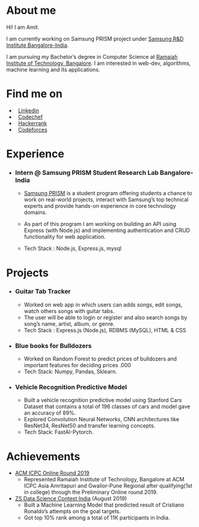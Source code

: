 #  About me
Hi! I am Amit.

I am currently working on Samsung PRISM project under [Samsung R&D Institute Bangalore-India](https://www.linkedin.com/company/samsung-india/).

I am pursuing my Bachelor’s degree in Computer Science at [Ramaiah Institute of Technology, Bangalore](http://www.msrit.edu/). I am interested in web-dev, algorithms, machine learning and its applications.

#  Find me on

* &nbsp; [Linkedin](https://www.linkedin.com/in/amitdu6ey/)
* &nbsp; [Codechef](https://www.codechef.com/users/amitdu6ey)
* &nbsp; [Hackerrank](https://www.hackerrank.com/amitdu6ey)
* &nbsp; [Codeforces](https://codeforces.com/profile/amitdu6ey)

#  Experience

* ### Intern @ Samsung PRISM Student Research Lab Bangalore-India

  * [Samsung PRISM](https://www.samsungprism.com/) is a student program offering students a chance to work on real-world projects, interact with Samsung’s top technical experts and provide hands-on experience in core technology domains.

  * As part of this program I am working on building an API using Express (with Node.js) and implementing authentication and CRUD functionality for web application.
 
  * Tech Stack : Node.js, Express.js, mysql


#  Projects
* ### Guitar Tab Tracker
  * Worked on web app in which users can adds songs, edit songs, watch others songs with guitar tabs.
  * The user will be able to login or register and also search songs by song’s name, artist, album, or genre.
  * Tech Stack : Express.js (Node.js), RDBMS (MySQL), HTML & CSS
  
* ### Blue books for Bulldozers
  * Worked on Random Forest to predict prices of bulldozers and important features for deciding prices .000
  * Tech Stack: Numpy, Pandas, Sklearn.

* ### Vehicle Recognition Predictive Model 
  * Built a vehicle recognition predictive model using Stanford Cars Dataset that contains a total of 196 classes of cars and model gave an accuracy of 89%.
  * Explored Convolution Neural Networks, CNN architectures like ResNet34, ResNet50 and transfer learning concepts.
  * Tech Stack: FastAI-Pytorch.
  
#  Achievements
 * [ACM ICPC Online Round 2019](https://www.codechef.com/public/rankings/ICPCIN19)
    * Represented Ramaiah Institute of Technology, Bangalore at ACM ICPC Asia Amritapuri
    and Gwalior-Pune Regional after qualifying(1st in college) through the Preliminary Online round 2019. 
 * [ZS Data Science Contest India](https://www.interviewbit.com/contest/zs-yds-2019/) (August 2019)
    * Built a Machine Learning Model that predicted result of Cristiano Ronaldo’s attempts on the goal targets.
    * Got top 10% rank among a total of 11K participants in India. 
